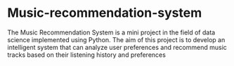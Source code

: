 # Music-recommendation-system
The Music Recommendation System is a mini project in the field of data science implemented using Python. The aim of this project is to develop an intelligent system that can analyze user preferences and recommend music tracks based on their listening history and preferences
